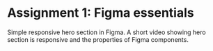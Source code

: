 # Assignment 1: Figma essentials

Simple responsive hero section in Figma. A short video showing hero section is responsive and the properties of Figma components.
